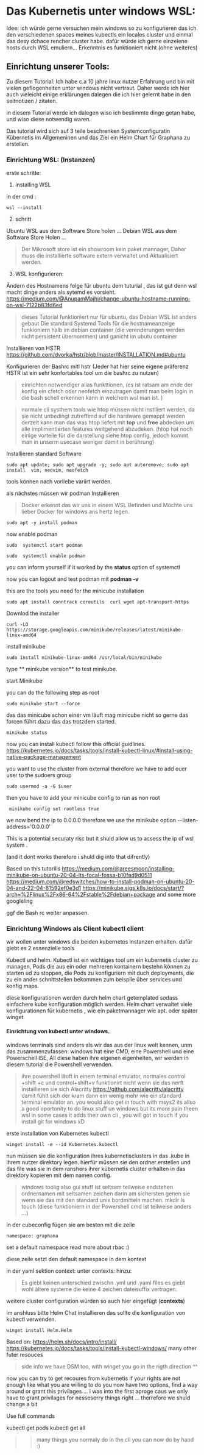 # Das  Kubernetis unter windows WSL: 
Idee: ich würde gerne versuchen mein windows so  zu konfigurieren das ich den verschiedenen spaces meines kubectls  ein locales cluster und einmal das desy dchace rencher cluster habe. dafür würde ich gerne einzelene hosts durch WSL  emuliern... 
Erkenntnis es funktioniert nicht (ohne weiteres)

## Einrichtung unserer Tools: 
Zu  diesem Tutorial: 
Ich habe c.a 10  jahre linux nutzer Erfahrung und bin mit vielen geflogenheiten unter windows nicht vertraut.  Daher werde ich hier auch vieleicht einige erklärungen dalegen die ich hier gelernt habe in den seitnotizen / zitaten. 

in diesem Tutorial werde ich dalegen wiso ich bestimmte dinge getan  habe,  und wiso diese notwendig waren. 

Das tutorial wird sich auf 3  teile beschrenken Systemconfiguratin 
Kübernetis im Allgemeninen 
und das Ziel ein Helm Chart für Graphana zu erstellen.  

### Einrichtung WSL: (Instanzen) 
erste schritte: 

1. installing WSL  

in der cmd : 

````
wsl --install
````

2. schritt 

 Ubuntu  WSL  aus dem Software Store holen ... 
 Debian WSL aus dem Software Store Holen ... 

> Der Mikrosoft store ist ein showroom kein paket mannager,  Daher muss die installierte software extern verwaltet und Aktualisiert werden.

3. WSL konfigurieren: 

Ändern  des Hostnamens
folge für ubuntu dem tuturial , das ist gut denn wsl macht dinge anders als sytemd es vorsieht.
https://medium.com/@AnupamMajhi/change-ubuntu-hostname-running-on-wsl-7122b83fd6ed 
>dieses Tutorial  funktioniert nur für ubuntu,  das Debian WSL ist anders gebaut
> Die standard Systemd Tools für die hostnameanzeige funkioniern halb im debian container (die verenderungen werden nicht persistent übernommen) und ganicht im ubutu container 

Installieren von HSTR
https://github.com/dvorka/hstr/blob/master/INSTALLATION.md#ubuntu

Konfigurieren der Bashrc mitl hstr
(Jeder hat hier seine eigene präferenz  HSTR ist ein sehr konfortables tool  um die bashrc zu nutzen)

> einrichten notwendiger alias funkttionen,  (es ist ratsam am ende der konfig ein cfetch oder neofetch einzutragen damit man beim login in die bash schell erkennen kann in welchem wsl man ist. )

>normale cli systhem tools wie htop müssen nicht instlliert werden,  da sie nicht unbedingt zutreffend auf die hardware gemappt werden  derzeit kann man das was htop liefert mit **top** und **free** abdecken um alle implimentierten features weitgehend abzudeken. 
(htop  hat noch einige vorteile für die darstellung siehe htop config, jedoch kommt man in unserm usecase weniger damit in berührung)

Installieren standard Software
```
sudo apt update; sudo apt upgrade -y; sudo apt autoremove; sudo apt install  vim, neovim, neofetch
```

tools können nach vorliebe variirt werden.

als nächstes müssen wir podman Installieren 

> Docker erkennt das wir uns in einem WSL Befinden und Möchte uns lieber Docker for windows ans hertz legen. 

```
sudo apt -y install podman
```
now enable podman 

```
sudo  systemctl start podman 

sudo  systemctl enable podman
```

you  can inform yourself if it worked by the **status** option of systemctl

now you  can  logout and test podman  mit  **podman -v** 


this are the tools you need for the minicube installation
```
sudo apt install conntrack coreutils  curl wget apt-transport-https
```
Downlod the installer
```
curl -LO https://storage.googleapis.com/minikube/releases/latest/minikube-linux-amd64
```
install minikube

```
sudo install minikube-linux-amd64 /usr/local/bin/minikube
```
type  ** minikube version** to test minikube. 

start Minikube

you can do the following step as root 

```
sudo minikube start --force
```
das das minicube  schon einer vm  läuft mag minicube nicht so gerne das forcen führt dazu das das trotzdem started.

```
minikube status
```
now you can install kubectl  follow this official guidlines.
https://kubernetes.io/docs/tasks/tools/install-kubectl-linux/#install-using-native-package-management

you  want to use the cluster from external therefore we have to add ouer user to  the sudoers group 

```
sudo usermod -a -G $user
```

then you  have to  add your  minicube config to run as non root 

````
 minikube config set rootless true
````

we now bend the ip  to  0.0.0.0 therefore we use the minikube  option --listen-address='0.0.0.0'

This is a potential  securaty risc  but it shuld allow us to  acsess the ip  of wsl  system .

(and it dont works therefore i shuld dig into that difrently)





Based on this tutorills
https://medium.com/@areesmoon/installing-minikube-on-ubuntu-20-04-lts-focal-fossa-b10fad9d0511
https://medium.com/@redswitches/how-to-install-podman-on-ubuntu-20-04-and-22-04-81592ef0e3d1
https://minikube.sigs.k8s.io/docs/start/?arch=%2Flinux%2Fx86-64%2Fstable%2Fdebian+package
and some more googleling

ggf die Bash  rc weiter anpassen. 

### Einrichtung Windows als Client kubectl client 

wir wollen unter windows die beiden kubernetes instanzen erhalten. 
dafür giebt es 2 essenzielle tools 

Kubectl und helm.  Kubectl  ist ein wichtiges tool um ein kubernetis cluster zu managen,  Pods die aus ein oder mehreren kontainern bestehn können zu  starten ud zu stoppen,  die Pods zu konfiguriern mit duch deployments,  die zu ein ander schnittstellen bekommen zum beispile über services und konfig maps. 

diese konfigurationen  werden durch helm chart getemplated sodass einfachere kube konfiguration möglich werden.  Helm chart verwaltet viele konfigurationen für kubernetis ,  wie ein paketmannager wie apt. oder später winget.

#### Einrichtung von kubectl unter windows. 

windows terminals sind anders als wir das aus der linux welt kennen,
unm   das zusammenzufassen: 
windows hat eine CMD,  eine Powershell und eine Powerschell ISE,  All  diese haben ihre eigenen eigenheiten, wir werden in diesem tutorial die Powershell verwenden. 

>ihre powershell läuft in einem terminal  emulator, normales control +shift +c und control+shift+v funktionirt nicht wenn sie das nerft  installieren sie sich  Alacritty https://github.com/alacritty/alacritty  damit fühlt sich der kram dann ein wenig mehr wie ein standard terminal emulator an.
> you  would also get in touch with msys2  its allso a good oportonity to  do linux stuff un windows but its more pain theen wsl  in some cases it adds their own cli ,  you  will got in touch if you  install  git for windows xD

erste installation von Kubernetes kubectl

``` 
winget install -e --id Kubernetes.kubectl
```
nun müssen sie die konfiguration ihres kubernetisclusters in das  .kube in ihrem nutzer direktory legen. 
hierfür müssen sie den ordner erstellen und das file was sie in dem ranshers ihrer kübernetis cluster erhalten in das direktory kopieren mit dem  namen config.

> windows toolig also  gui  stuff ist seltsam teilweise endstehen ordnernamen mit seltsamen zeichen darin am sichersten genen sie wenn sie das mit den standard unix bordmitteln machen. mkdir ls touch (diese funktioniern in der Powershell cmd ist teilweise anders ...)

in der cubeconfig fügen sie am besten mit die zeile 
```
namespace: graphana 
```
set a default namespace read more about rbac :) 

diese zeile setzt den default namespace in dem kontext 

in der yaml  sektion  context: unter contexts: hinzu: 

> Es giebt keinen unterschied zwischn .yml und .yaml files es giebt wohl ältere  systeme die keine 4 zeichen dateisuffix vertragen.

weitere cluster configuration würden so auch hier eingefügt (**contexts**)

im  anshluss bitte Helm  Chat installieren das sollte die konfiguration von kubectl verwenden. 

```
winget install Helm.Helm
```
Based on:
https://helm.sh/docs/intro/install/
https://kubernetes.io/docs/tasks/tools/install-kubectl-windows/
many other futer resouces 

> side info  we  have DSM too,  with winget you  go in the rigth direction ^^

now you  can try to  get recoures from kubernetis 
if your rights are not enough like what you are willing to do you  now have two  options,  find a  way around or grant this privilages ... 
i was into  the first aproge caus we only have to  grant privilages for nesseserry things right ...  therrefore we shuld change a bit 

Use full  commands 

kubectl  get pods 
kubectl get all  

>> many things you  normaly do in the cli  you  can now do by hand :) 

